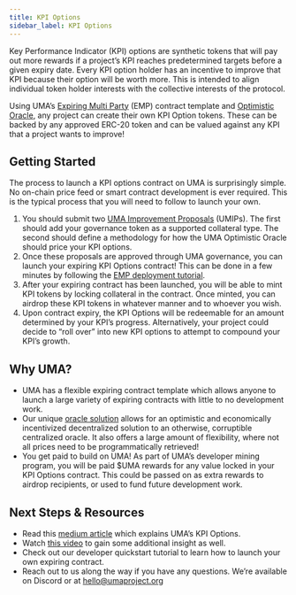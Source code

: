 ```yaml
---
title: KPI Options
sidebar_label: KPI Options
---
```


Key Performance Indicator (KPI) options are synthetic tokens that will pay out more rewards if a project’s KPI reaches predetermined targets before a given expiry date. Every KPI option holder has an incentive to improve that KPI because their option will be worth more. This is intended to align individual token holder interests with the collective interests of the protocol.

Using UMA’s [Expiring Multi Party](/synthetic-tokens/what-are-synthetic-assets#the-expiringmultiparty-emp-contract-template) (EMP) contract template and [Optimistic Oracle](/oracle/econ-architecture), any project can create their own KPI Option tokens. These can be backed by any approved ERC-20 token and can be valued against any KPI that a project wants to improve! 

## Getting Started

The process to launch a KPI options contract on UMA is surprisingly simple. No on-chain price feed or smart contract development is ever required. This is the typical process that you will need to follow to launch your own.

1. You should submit two [UMA Improvement Proposals](/uma-tokenholders/umips) (UMIPs). The first should add your governance token as a supported collateral type. The second should define a methodology for how the UMA Optimistic Oracle should price your KPI options.
2. Once these proposals are approved through UMA governance, you can launch your expiring KPI Options contract! This can be done in a few minutes by following the [EMP deployment tutorial](/developers/emp-deployment).
3. After your expiring contract has been launched, you will be able to mint KPI tokens by locking collateral in the contract. Once minted, you can airdrop these KPI tokens in whatever manner and to whoever you wish.
4. Upon contract expiry, the KPI Options will be redeemable for an amount determined by your KPI’s progress. Alternatively, your project could decide to “roll over” into new KPI options to attempt to compound your KPI’s growth.

## Why UMA?

- UMA has a flexible expiring contract template which allows anyone to launch a large variety of expiring contracts with little to no development work.
- Our unique [oracle solution](/getting-started/oracle) allows for an optimistic and economically incentivized decentralized solution to an otherwise, corruptible centralized oracle. It also offers a large amount of flexibility, where not all prices need to be programmatically retrieved!
- You get paid to build on UMA! As part of UMA’s developer mining program, you will be paid $UMA rewards for any value locked in your KPI Options contract. This could be passed on as extra rewards to airdrop recipients, or used to fund future development work.

## Next Steps & Resources 

- Read this [medium article](https://medium.com/uma-project/uma-kpi-options-and-airdrop-bae86be16ce4) which explains UMA’s KPI Options. 
- Watch [this video](https://www.youtube.com/watch?v=U1xNkCbuiPA&amp%3Bfeature=youtu.be) to gain some additional insight as well.
- Check out our developer quickstart tutorial to learn how to launch your own expiring contract.
- Reach out to us along the way if you have any questions. We’re available on Discord or at hello@umaproject.org  